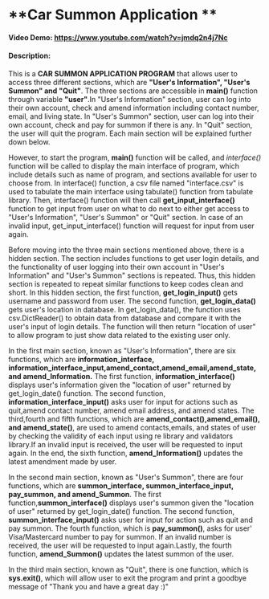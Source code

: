 # **Car Summon Application **
#### Video Demo:  https://www.youtube.com/watch?v=jmdq2n4j7Nc
#### Description:
This is a **CAR SUMMON APPLICATION PROGRAM** that allows user to access three different sections, which are **"User's Information", "User's Summon" and "Quit"**. The three sections are accessible in **main()** function through variable **"user"**.In "User's Information" section, user can log into their own account, check and amend information including contact number, email, and living state. In "User's Summon" section, user can log into their own account, check and pay for summon if there is any. In "Quit" section, the user will quit the program. Each main section will be explained further down below.

However, to start the program, **main()** function will be called, and *interface()* function will be called to display the main interface of program, which include details such as name of program, and sections available for user to choose from. In interface() function, a csv file named "interface.csv" is used to tabulate the main interface using tabulate() function from  tabulate library. Then, interface() function will then call **get_input_interface()** function to get input from user on what to do next to either get access to "User's Information", "User's Summon" or "Quit" section. In case of an invalid input, get_input_interface() function will request for input from user again.

Before moving into the three  main sections mentioned above, there is a hidden section. The section includes functions to get user login details, and the functionality of user logging into their own account in "User's Information" and "User's Summon" sections is repeated. Thus, this hidden section is repeated to repeat similar functions to keep codes clean and short. In this hidden section, the first function, **get_login_input()** gets username and password from user. The second function, **get_login_data()**  gets user's location in database. In get_login_data(), the function uses csv.DictReader() to obtain data from database and compare it with the user's input of login details. The function will then return "location of user" to allow program to just show data related to the existing user only.

In the first main section, known as "User's Information", there are six functions, which are **information_interface, information_interface_input,amend_contact,amend_email,amend_state, and amend_Information.** The first function, **information_interface()** displays user's information given the "location of user" returned by get_login_date() function. The second function, **information_interface_input()** asks user for input for actions such as quit,amend contact number, amend email address, and amend states. The third,fourth and fifth functions, which are **amend_contact(),amend_email(), and amend_state()**, are used to amend contacts,emails, and states of user by checking the validity of each input using re library and validators library.If an invalid input is received, the user will be requested to input again. In the end, the sixth function, **amend_Information()** updates the latest amendment made by user.

In the second main section, known as "User's Summon", there are four functions, which are **summon_interface, summon_interface_input, pay_summon, and amend_Summon**. The first function,**summon_interface()** displays user's summon given the "location of user" returned by get_login_date() function. The second function, **summon_interface_input()** asks user for input for action such as quit and pay summon. The fourth function, which is **pay_summon()**, asks for user' Visa/Mastercard number to pay for summon. If an invalid number is received, the user will be requested to input again.Lastly, the fourth function, **amend_Summon()** updates the latest summon of the user.

In the third main section, known as "Quit", there is one function, which is **sys.exit()**, which will allow user to exit the program and print a goodbye message of "Thank you and have a great day :)"
